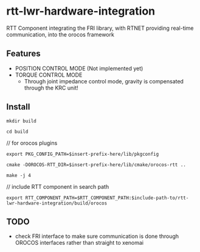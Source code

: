 # rtt-lwr-hardware-integration
RTT Component integrating the FRI library, with RTNET providing real-time communication, into the orocos framework

## Features
- POSITION CONTROL MODE (Not implemented yet)
- TORQUE CONTROL MODE
  - Through joint impedance control mode, gravity is compensated through the KRC unit!

## Install

`mkdir build`

`cd build`

// for orocos plugins

`export PKG_CONFIG_PATH=$insert-prefix-here/lib/pkgconfig`

`cmake -DOROCOS-RTT_DIR=$insert-prefix-here/lib/cmake/orocos-rtt ..`

`make -j 4`

// include RTT component in search path

`export RTT_COMPONENT_PATH=$RTT_COMPONENT_PATH:$include-path-to/rtt-lwr-hardware-integration/build/orocos`

## TODO

- check FRI interface to make sure communication is done through OROCOS interfaces rather than straight to xenomai
